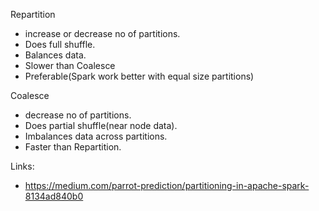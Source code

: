 Repartition  
- increase or decrease no of partitions.  
- Does full shuffle.   
- Balances data.  
- Slower than Coalesce  
- Preferable(Spark work better with equal size partitions)  

Coalesce  
- decrease no of partitions.  
- Does partial shuffle(near node data).   
- Imbalances data across partitions.  
- Faster than Repartition.  

Links:  
* https://medium.com/parrot-prediction/partitioning-in-apache-spark-8134ad840b0
